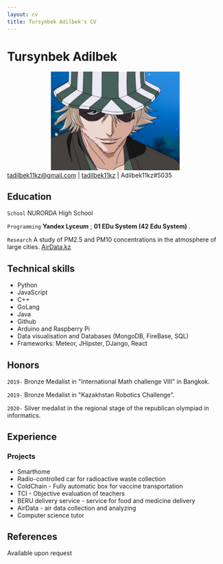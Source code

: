 ```yaml
---
layout: cv
title: Tursynbek Adilbek's CV
---
```


# Tursynbek Adilbek

<div style="text-align:center">
<img src="./resources/image.jpg" alt="drawing" width="300"/>
</div>

<div id="webaddress">
<a href="mailto:tadilbek11kz@gmail.com">tadilbek11kz@gmail.com</a>
|
<i class="fa fa-github"></i> <a href="http://github.com/tadilbek11kz">tadilbek11kz</a>
|
<i class="fa fa-twitter"></i> <a>Adilbek11kz#5035</a>
</div>

## Education

`School` NURORDA High School

`Programming` __Yandex Lyceum__ ; __01 EDu System (42 Edu System)__ .

`Research` A study of PM2.5 and PM10 concentrations in the atmosphere of large cities. [AirData.kz](https://airdata.kz)


## Technical skills

* Python
* JavaScript
* C++
* GoLang
* Java
* Github
* Arduino and Raspberry Pi
* Data visualisation and Databases (MongoDB, FireBase, SQL)
* Frameworks: Meteor, JHipster, DJango, React

## Honors

`2019-` Bronze Medalist in "International Math challenge VIII" in Bangkok.

`2019-` Bronze Medalist in "Kazakhstan Robotics Challenge".

`2020-` Silver medalist in the regional stage of the republican olympiad in informatics.

## Experience

### Projects 
* Smarthome
* Radio-controlled car for radioactive waste collection
* ColdChain - Fully automatic box for vaccine transportation
* TCI - Objective evaluation of teachers
* BERU delivery service - service for food and medicine delivery
* AirData - air data collection and analyzing
* Computer science tutor

## References

Available upon request

<!---
_Last updated: October 2018_
--->